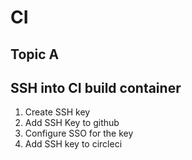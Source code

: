 # CI

## Topic A

## SSH into CI build container

1. Create SSH key
2. Add SSH Key to github
3. Configure SSO for the key
4. Add SSH key to circleci
